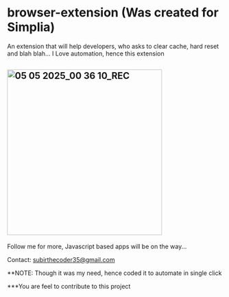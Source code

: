 # browser-extension (Was created for Simplia)
An extension that will help developers, who asks to clear cache, hard reset and blah blah... I Love automation, hence this extension

## <img width="361" height="386" alt="05 05 2025_00 36 10_REC" src="https://github.com/user-attachments/assets/792b5801-56cc-43ce-ae8c-a8b12440627e" />

Follow me for more, Javascript based apps will be on the way...

Contact: subirthecoder35@gmail.com

**NOTE: Though it was my need, hence coded it to automate in single click

***You are feel to contribute to this project
